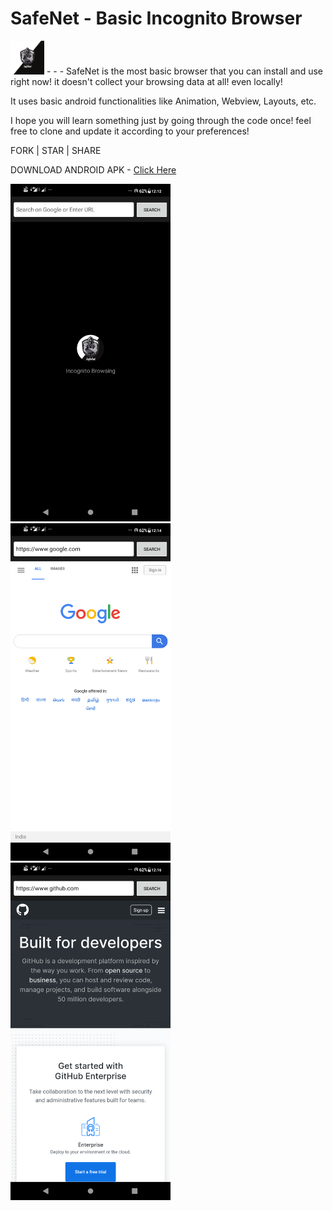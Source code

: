 # SafeNet - Basic Incognito Browser 

<img src="https://github.com/thisaayush/SafeNet/blob/master/Readme%20-%20Media/Copy%20of%20%20eSports%20Ninja%20-%20APPROVED%20(1).png" height="54"> - - - SafeNet is the most basic browser that you can install and use right now! it doesn't collect your browsing data at all! even locally!

It uses basic android functionalities like Animation, Webview, Layouts, etc.

I hope you will learn something just by going through the code once! feel free to clone and update it according to your preferences!

FORK | STAR | SHARE

DOWNLOAD ANDROID APK - <a href="https://github.com/thisaayush/SafeNet/blob/master/Android%20-%20Installable%20-%20SafeNet.apk">Click Here</a>

<img src="https://github.com/thisaayush/SafeNet/blob/master/Readme%20-%20Media/Screenshot-SN.png" height="540"> <img src="https://github.com/thisaayush/SafeNet/blob/master/Readme%20-%20Media/Screenshot-SN-Google.png" height="540"> <img src="https://github.com/thisaayush/SafeNet/blob/master/Readme%20-%20Media/Screenshot-SN-Github.png" height="540">
